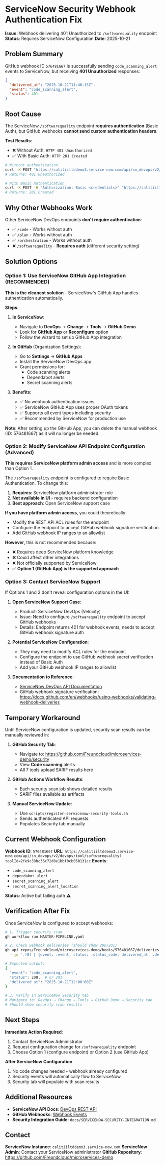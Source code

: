 # ServiceNow Security Webhook Authentication Fix

**Issue**: Webhook delivering 401 Unauthorized to `/softwarequality` endpoint
**Status**: Requires ServiceNow Configuration
**Date**: 2025-10-21

## Problem Summary

GitHub webhook ID `576481667` is successfully sending `code_scanning_alert` events to ServiceNow, but receiving **401 Unauthorized** responses:

```json
{
  "delivered_at": "2025-10-21T11:46:15Z",
  "event": "code_scanning_alert",
  "status": 401
}
```

## Root Cause

The ServiceNow `/softwarequality` endpoint **requires authentication** (Basic Auth), but GitHub webhooks **cannot send custom authentication headers**.

**Test Results**:
- ❌ Without Auth: `HTTP 401 Unauthorized`
- ✅ With Basic Auth: `HTTP 201 Created`

```bash
# Without authentication
curl -X POST "https://calitiiltddemo3.service-now.com/api/sn_devops/v2/devops/tool/softwarequality?toolId=..."
# Returns: 401 Unauthorized

# With Basic Authentication
curl -X POST -H "Authorization: Basic <credentials>" "https://calitiiltddemo3.service-now.com/api/sn_devops/v2/devops/tool/softwarequality?toolId=..."
# Returns: 201 Created
```

## Why Other Webhooks Work

Other ServiceNow DevOps endpoints **don't require authentication**:
- ✅ `/code` - Works without auth
- ✅ `/plan` - Works without auth
- ✅ `/orchestration` - Works without auth
- ❌ `/softwarequality` - **Requires auth** (different security setting)

## Solution Options

### Option 1: Use ServiceNow GitHub App Integration (RECOMMENDED)

**This is the cleanest solution** - ServiceNow's GitHub App handles authentication automatically.

**Steps**:

1. **In ServiceNow**:
   - Navigate to **DevOps** → **Change** → **Tools** → **GitHub Demo**
   - Look for **GitHub App** or **Reconfigure** option
   - Follow the wizard to set up GitHub App integration

2. **In GitHub** (Organization Settings):
   - Go to **Settings** → **GitHub Apps**
   - Install the ServiceNow DevOps app
   - Grant permissions for:
     - Code scanning alerts
     - Dependabot alerts
     - Secret scanning alerts

3. **Benefits**:
   - ✅ No webhook authentication issues
   - ✅ ServiceNow GitHub App uses proper OAuth tokens
   - ✅ Supports all event types including security
   - ✅ Recommended by ServiceNow for production use

**Note**: After setting up the GitHub App, you can delete the manual webhook (ID: 576481667) as it will no longer be needed.

### Option 2: Modify ServiceNow API Endpoint Configuration (Advanced)

**This requires ServiceNow platform admin access** and is more complex than Option 1.

The `/softwarequality` endpoint is configured to require Basic Authentication. To change this:

1. **Requires**: ServiceNow platform administrator role
2. **Not available in UI** - requires backend configuration
3. **Best approach**: Open ServiceNow support case

**If you have platform admin access**, you could theoretically:
- Modify the REST API ACL rules for the endpoint
- Configure the endpoint to accept GitHub webhook signature verification
- Add GitHub webhook IP ranges to an allowlist

**However**, this is not recommended because:
- ❌ Requires deep ServiceNow platform knowledge
- ❌ Could affect other integrations
- ❌ Not officially supported by ServiceNow
- ✅ **Option 1 (GitHub App) is the supported approach**

### Option 3: Contact ServiceNow Support

If Options 1 and 2 don't reveal configuration options in the UI:

1. **Open ServiceNow Support Case**:
   - Product: ServiceNow DevOps (Velocity)
   - Issue: Need to configure `/softwarequality` endpoint to accept GitHub webhooks
   - Details: Endpoint returns 401 for webhook events, needs to accept GitHub webhook signature auth

2. **Potential ServiceNow Configuration**:
   - They may need to modify ACL rules for the endpoint
   - Configure the endpoint to use GitHub webhook secret verification instead of Basic Auth
   - Add your GitHub webhook IP ranges to allowlist

3. **Documentation to Reference**:
   - [ServiceNow DevOps API Documentation](https://docs.servicenow.com/bundle/vancouver-devops/page/product/enterprise-dev-ops/reference/r-devops-api.html)
   - GitHub webhook signature verification: https://docs.github.com/en/webhooks/using-webhooks/validating-webhook-deliveries

## Temporary Workaround

Until ServiceNow configuration is updated, security scan results can be manually reviewed in:

1. **GitHub Security Tab**:
   - Navigate to: https://github.com/Freundcloud/microservices-demo/security
   - View **Code scanning** alerts
   - All 7 tools upload SARIF results here

2. **GitHub Actions Workflow Results**:
   - Each security scan job shows detailed results
   - SARIF files available as artifacts

3. **Manual ServiceNow Update**:
   - Use `scripts/register-servicenow-security-tools.sh`
   - Sends authenticated API requests
   - Populates Security tab manually

## Current Webhook Configuration

**Webhook ID**: `576481667`
**URL**: `https://calitiiltddemo3.service-now.com/api/sn_devops/v2/devops/tool/softwarequality?toolId=2fe9c38bc36c72d0e1bbf0cb050131cc`
**Events**:
- `code_scanning_alert`
- `dependabot_alert`
- `secret_scanning_alert`
- `secret_scanning_alert_location`

**Status**: Active but failing auth ⚠️

## Verification After Fix

Once ServiceNow is configured to accept webhooks:

```bash
# 1. Trigger security scan
gh workflow run MASTER-PIPELINE.yaml

# 2. Check webhook deliveries (should show 200/201)
gh api repos/Freundcloud/microservices-demo/hooks/576481667/deliveries \
  --jq '.[0] | {event: .event, status: .status_code, delivered_at: .delivered_at}'

# Expected output:
{
  "event": "code_scanning_alert",
  "status": 200,  # or 201
  "delivered_at": "2025-10-21T12:00:00Z"
}

# 3. Verify in ServiceNow Security tab
# Navigate to: DevOps → Change → Tools → GitHub Demo → Security tab
# Should show security scan results
```

## Next Steps

**Immediate Action Required**:
1. Contact ServiceNow Administrator
2. Request configuration change for `/softwarequality` endpoint
3. Choose Option 1 (configure endpoint) or Option 2 (use GitHub App)

**After ServiceNow Configuration**:
1. No code changes needed - webhook already configured
2. Security events will automatically flow to ServiceNow
3. Security tab will populate with scan results

## Additional Resources

- **ServiceNow API Docs**: [DevOps REST API](https://docs.servicenow.com/bundle/vancouver-devops/page/product/enterprise-dev-ops/reference/r-devops-api.html)
- **GitHub Webhooks**: [Webhook Events](https://docs.github.com/en/webhooks/webhook-events-and-payloads)
- **Security Integration Guide**: `docs/SERVICENOW-SECURITY-INTEGRATION.md`

## Contact

**ServiceNow Instance**: `calitiiltddemo3.service-now.com`
**ServiceNow Admin**: Contact your ServiceNow administrator
**GitHub Repository**: https://github.com/Freundcloud/microservices-demo
